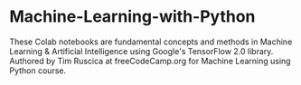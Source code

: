 # Machine-Learning-with-Python
These Colab notebooks are fundamental concepts and methods in Machine Learning &amp; Artificial Intelligence using Google's TensorFlow 2.0 library. <br>
Authored by Tim Ruscica at freeCodeCamp.org for Machine Learning using Python course.
